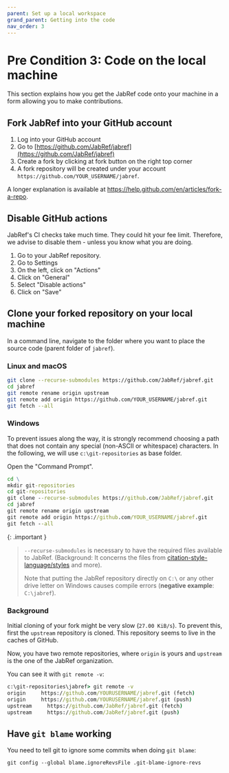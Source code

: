 ```yaml
---
parent: Set up a local workspace
grand_parent: Getting into the code
nav_order: 3
---
```


# Pre Condition 3: Code on the local machine

This section explains how you get the JabRef code onto your machine in a form allowing you to make contributions.

## Fork JabRef into your GitHub account

1. Log into your GitHub account
2. Go to [https://github.com/JabRef/jabref](https://github.com/JabRef/jabref)
3. Create a fork by clicking at fork button on the right top corner
4. A fork repository will be created under your account `https://github.com/YOUR_USERNAME/jabref`.

A longer explanation is available at <https://help.github.com/en/articles/fork-a-repo>.

## Disable GitHub actions

JabRef's CI checks take much time.
They could hit your fee limit.
Therefore, we advise to disable them - unless you know what you are doing.

1. Go to your JabRef repository.
2. Go to Settings
3. On the left, click on "Actions"
4. Click on "General"
5. Select "Disable actions"
6. Click on "Save"

## Clone your forked repository on your local machine

In a command line, navigate to the folder where you want to place the source code (parent folder of `jabref`).

### Linux and macOS

```bash
git clone --recurse-submodules https://github.com/JabRef/jabref.git
cd jabref
git remote rename origin upstream
git remote add origin https://github.com/YOUR_USERNAME/jabref.git
git fetch --all
```

### Windows

To prevent issues along the way, it is strongly recommend choosing a path that does not contain any special (non-ASCII or whitespace) characters.
In the following, we will use `c:\git-repositories` as base folder.

Open the "Command Prompt".

```cmd
cd \
mkdir git-repositories
cd git-repositories
git clone --recurse-submodules https://github.com/JabRef/jabref.git
cd jabref
git remote rename origin upstream
git remote add origin https://github.com/YOUR_USERNAME/jabref.git
git fetch --all
```

{: .important }
> `--recurse-submodules` is necessary to have the required files available to JabRef. (Background: It concerns the files from [citation-style-language/styles](https://github.com/citation-style-language/styles) and more).
>
> Note that putting the JabRef repository directly on `C:\` or any other drive letter on Windows causes compile errors (**negative example**: `C:\jabref`).

### Background

Initial cloning of your fork might be very slow (`27.00 KiB/s`).
To prevent this, first the `upstream` repository is cloned.
This repository seems to live in the caches of GitHub.

Now, you have two remote repositories, where `origin` is yours and `upstream` is the one of the JabRef organization.

You can see it with `git remote -v`:

```cmd
c:\git-repositories\jabref> git remote -v
origin     https://github.com/YOURUSERNAME/jabref.git (fetch)
origin     https://github.com/YOURUSERNAME/jabref.git (push)
upstream     https://github.com/JabRef/jabref.git (fetch)
upstream     https://github.com/JabRef/jabref.git (push)
```

## Have `git blame` working

You need to tell git to ignore some commits when doing `git blame`:

```terminal
git config --global blame.ignoreRevsFile .git-blame-ignore-revs
```

<!-- background: https://docs.github.com/en/repositories/working-with-files/using-files/viewing-and-understanding-files#ignore-commits-in-the-blame-view -->
